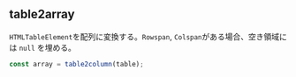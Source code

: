 ## table2array
`HTMLTableElement`を配列に変換する。`Rowspan`, `Colspan`がある場合、空き領域には `null` を埋める。

```typescript
const array = table2column(table);
```